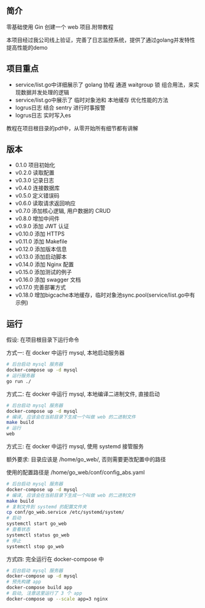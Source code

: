 ## 简介

零基础使用 Gin 创建一个 web 项目.附带教程

本项目经过我公司线上验证，完善了日志监控系统，提供了通过golang并发特性提高性能的demo

## 项目重点

- service/list.go中详细展示了 golang 协程 通道  waitgroup 锁 组合用法，来实现数据并发处理的逻辑
- service/list.go中展示了 临时对象池和 本地缓存 优化性能的方法
- logrus日志 结合 sentry 进行时事报警
- logrus日志 实时写入es

教程在项目根目录的pdf中，从零开始所有细节都有讲解

## 版本

- 0.1.0 项目初始化
- v0.2.0 读取配置
- v0.3.0 记录日志
- v0.4.0 连接数据库
- v0.5.0 定义错误码
- v0.6.0 读取请求返回响应
- v0.7.0 添加核心逻辑, 用户数据的 CRUD
- v0.8.0 增加中间件
- v0.9.0 添加 JWT 认证
- v0.10.0 添加 HTTPS
- v0.11.0 添加 Makefile
- v0.12.0 添加版本信息
- v0.13.0 添加启动脚本
- v0.14.0 添加 Nginx 配置
- v0.15.0 添加测试的例子
- v0.16.0 添加 swagger 文档
- v0.17.0 完善部署方式
- v0.18.0 增加bigcache本地缓存，临时对象池sync.pool(service/list.go中有示例)
## 运行

假设: 在项目根目录下运行命令

方式一: 在 docker 中运行 mysql, 本地启动服务器

```bash
# 后台启动 mysql 服务器
docker-compose up -d mysql
# 运行服务器
go run ./
```

方式二: 在 docker 中运行 mysql, 本地编译二进制文件, 直接启动

```bash
# 后台启动 mysql 服务器
docker-compose up -d mysql
# 编译, 应该会在当前目录下生成一个叫做 web 的二进制文件
make build
# 运行
web
```

方式三: 在 docker 中运行 mysql, 使用 systemd 接管服务

额外要求: 目录应该是 /home/go_web/, 否则需要更改配置中的路径

使用的配置路径是 /home/go_web/conf/config_abs.yaml

```bash
# 后台启动 mysql 服务器
docker-compose up -d mysql
# 编译, 应该会在当前目录下生成一个叫做 web 的二进制文件
make build
# 复制文件到 systemd 的配置文件夹
cp conf/go_web.service /etc/systemd/system/
# 启动
systemctl start go_web
# 查看状态
systemctl status go_web
# 停止
systemctl stop go_web
```

方式四: 完全运行在 docker-compose 中

```bash
# 后台启动 mysql 服务器
docker-compose up -d mysql
# 预先构建 app
docker-compose build app
# 启动, 注意这里运行了 3 个 app
docker-compose up --scale app=3 nginx
```
